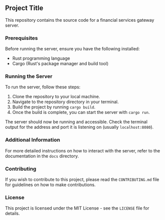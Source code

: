 ## Project Title

This repository contains the source code for a financial services gateway server.

### Prerequisites

Before running the server, ensure you have the following installed:
- Rust programming language
- Cargo (Rust's package manager and build tool)

### Running the Server

To run the server, follow these steps:

1. Clone the repository to your local machine.
2. Navigate to the repository directory in your terminal.
3. Build the project by running `cargo build`.
4. Once the build is complete, you can start the server with `cargo run`.

The server should now be running and accessible. Check the terminal output for the address and port it is listening on (usually `localhost:8080`).

### Additional Information

For more detailed instructions on how to interact with the server, refer to the documentation in the `docs` directory.

### Contributing

If you wish to contribute to this project, please read the `CONTRIBUTING.md` file for guidelines on how to make contributions.

### License

This project is licensed under the MIT License - see the `LICENSE` file for details.
